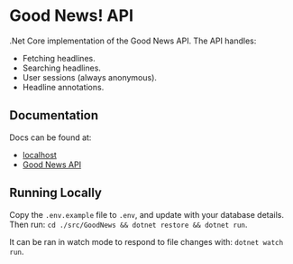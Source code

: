 # Good News! API

.Net Core implementation of the Good News API.
The API handles:
  - Fetching headlines.
  - Searching headlines.
  - User sessions (always anonymous).
  - Headline annotations.

## Documentation

Docs can be found at:
  - [localhost](http://localhost:5000)
  - [Good News API](https://api.gdnws.co.uk)
  
## Running Locally

Copy the `.env.example` file to `.env`, and update with your database details.
Then run: `cd ./src/GoodNews && dotnet restore && dotnet run`.

It can be ran in watch mode to respond to file changes with:
`dotnet watch run`.